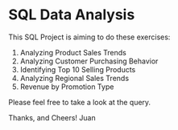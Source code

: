 # SQL Data Analysis

This SQL Project is aiming to do these exercises:
1. Analyzing Product Sales Trends
2. Analyzing Customer Purchasing Behavior
3. Identifying Top 10 Selling Products
4. Analyzing Regional Sales Trends
5. Revenue by Promotion Type

Please feel free to take a look at the query.

Thanks, and Cheers!
Juan
